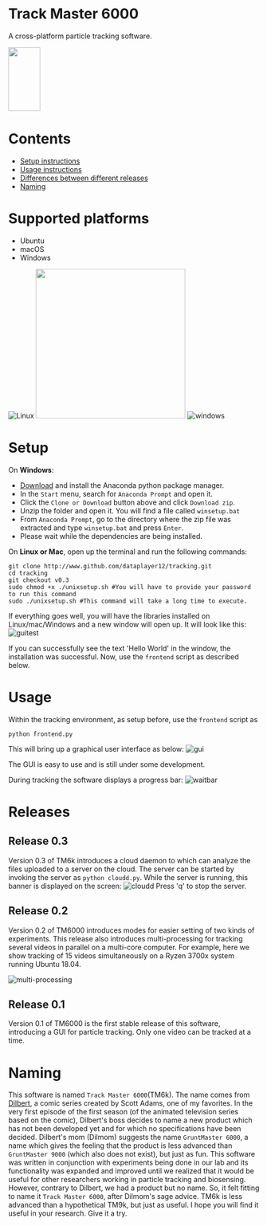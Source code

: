 # Track Master 6000

A cross-platform particle tracking software.

<img src="https://github.com/dataplayer12/tracking/blob/master/images/tracklogo.png" width="64" height="128" />

# Contents
- [Setup instructions](https://github.com/dataplayer12/tracking/blob/master/README.md#setup)
- [Usage instructions](https://github.com/dataplayer12/tracking/blob/master/README.md#usage)
- [Differences between different releases](https://github.com/dataplayer12/tracking/blob/master/README.md#releases)
- [Naming](https://github.com/dataplayer12/tracking/blob/master/README.md#naming)

# Supported platforms
- Ubuntu
- macOS
- Windows

![Linux](https://github.com/gilbarbara/logos/blob/master/logos/linux-tux.svg)
<img src="https://github.com/gilbarbara/logos/blob/master/logos/macOS.svg" width="300" height="300" />
![windows](https://github.com/gilbarbara/logos/blob/master/logos/microsoft-windows.svg)

# Setup
On **Windows**:
- [Download](https://www.anaconda.com/distribution/) and install the Anaconda python package manager.
- In the `Start` menu, search for `Anaconda Prompt` and open it.
- Click the `Clone or Download` button above and click `Download zip`.
- Unzip the folder and open it. You will find a file called `winsetup.bat`
- From `Anaconda Prompt`, go to the directory where the zip file was extracted and type `winsetup.bat` and press `Enter`.
- Please wait while the dependencies are being installed.

On **Linux or Mac**, open up the terminal and run the following commands:
```Shell
git clone http://www.github.com/dataplayer12/tracking.git
cd tracking
git checkout v0.3
sudo chmod +x ./unixsetup.sh #You will have to provide your password to run this command
sudo ./unixsetup.sh #This command will take a long time to execute.
```
If everything goes well, you will have the libraries installed on Linux/mac/Windows and a new window will open up. It will look like this:
![guitest](https://github.com/dataplayer12/tracking/blob/master/images/guitest.png)

If you can successfully see the text 'Hello World' in the window, the installation was successful. Now, use the `frontend` script as described below.

# Usage

Within the tracking environment, as setup before, use the `frontend` script as
```Shell
python frontend.py
```
This will bring up a graphical user interface as below:
![gui](https://github.com/dataplayer12/tracking/blob/master/images/gui.png)

The GUI is easy to use and is still under some development.

During tracking the software displays a progress bar:
![waitbar](https://github.com/dataplayer12/tracking/blob/master/images/waitbar.png)

# Releases

## Release 0.3
Version 0.3 of TM6k introduces a cloud daemon to which can analyze the files uploaded to a server on the cloud. The server can be started by invoking the server as `python cloudd.py`. While the server is running, this banner is displayed on the screen:
![cloudd](https://github.com/dataplayer12/tracking/blob/master/images/cloudlogo.png)
Press 'q' to stop the server.

## Release 0.2
Version 0.2 of TM6000 introduces modes for easier setting of two kinds of experiments. This release also introduces multi-processing for tracking several videos in parallel on a multi-core computer. For example, here we show tracking of 15 videos simultaneously on a Ryzen 3700x system running Ubuntu 18.04.

![multi-processing](https://github.com/dataplayer12/tracking/blob/master/images/multi-processing.png)

## Release 0.1
Version 0.1 of TM6000 is the first stable release of this software, introducing a GUI for particle tracking. Only one video can be tracked at a time.

# Naming
This software is named `Track Master 6000`(TM6k). The name comes from [Dilbert](https://en.wikipedia.org/wiki/Dilbert), a comic series created by Scott Adams, one of my favorites. In the very first episode of the first season (of the animated television series based on the comic), Dilbert's boss decides to name a new product which has not been developed yet and for which no specifications have been decided. Dilbert's mom (Dilmom) suggests the name `GruntMaster 6000`, a name which gives the feeling that the product is less advanced than `GruntMaster 9000` (which also does not exist), but just as fun. This software was written in conjunction with experiments being done in our lab and its functionality was expanded and improved until we realized that it would be useful for other researchers working in particle tracking and biosensing. However, contrary to Dilbert, we had a product but no name. So, it felt fitting to name it `Track Master 6000`, after Dilmom's sage advice. TM6k is less advanced than a hypothetical TM9k, but just as useful. I hope you will find it useful in your research. Give it a try.
